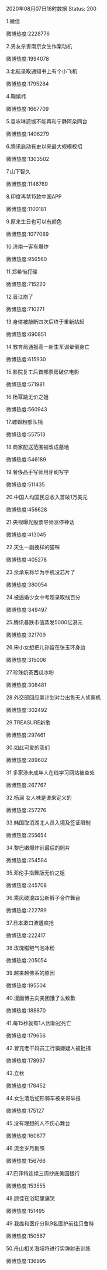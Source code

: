 2020年08月07日18时数据
Status: 200

1.微信

微博热度:2228776

2.男友杀害南京女生作案动机

微博热度:1994078

3.北航录取通知书上有个小飞机

微博热度:1795284

4.鞠婧祎

微博热度:1667709

5.袁咏琳遗憾不能再和宁静阿朵同台

微博热度:1406279

6.腾讯启动有史以来最大规模校招

微博热度:1303502

7.山下智久

微博热度:1146769

8.印度再禁15款中国APP

微博热度:1100181

9.原来生日也可以有颜色

微博热度:1077089

10.济南一客车爆炸

微博热度:956560

11.郑希怡打碟

微博热度:715220

12.晋江崩了

微博热度:710271

13.身体被敲断四次后终于重新站起

微博热度:690851

14.教育局通报高一新生军训晕倒身亡

微博热度:615930

15.影院复工后首部票房破亿电影

微博热度:571981

16.杨幂跳无价之姐

微博热度:560943

17.螺蛳粉部队锅

微博热度:557513

18.商家配送范围被改成墓地

微博热度:546189

19.奢侈品手写师用牙刷写字

微博热度:511435

20.中国人均国民总收入首破1万美元

微博热度:456628

21.央视曝光股票导师涨停神话

微博热度:413045

22.天生一副拽样的猫咪

微博热度:405278

23.余承东称华为手机没芯片了

微博热度:380054

24.被逼婚少女中考超录取线百分

微博热度:349497

25.腾讯暴跌市值蒸发5000亿港元

微博热度:321709

26.宋小女想把儿孙留在张玉环身边

微博热度:315006

27.珍珠奶茶西瓜冰粉

微博热度:308481

28.外交部回应美计划对台出售无人侦察机

微博热度:302492

29.TREASURE新歌

微博热度:297461

30.如此可爱的我们

微博热度:289602

31.多家涉未成年人在线学习网站被查处

微博热度:267767

32.杨澜 女人味是谁来定义的

微博热度:257276

33.韩国取消湖北人员入境及签证限制

微博热度:255654

34.黎巴嫩爆炸前最后的照片

微博热度:254584

35.邓伦手指舞版无价之姐

微博热度:245708

36.乘风破浪四公新裤子合作舞台

微博热度:222789

37.日本漱口液遭疯抢

微博热度:222417

38.玫瑰糍粑气泡冰粉

微博热度:205054

39.越来越佛系的原因

微博热度:195504

40.漫画博主向美团饿了么致歉

微博热度:188870

41.每15秒就有1人因新冠死亡

微博热度:179656

42.冒充老干妈员工行骗嫌疑人被批捕

微博热度:178997

43.立秋

微博热度:178452

44.女生酒后蛇形骑车被亲哥举报

微博热度:175127

45.没有理想的人不伤心舞台

微博热度:160877

46.流金岁月剧照

微博热度:156766

47.巴菲特连续三周抄底美国银行

微博热度:153555

48.顾佳在浴缸里痛哭

微博热度:151495

49.我维和医疗分队9名医护前往贝鲁特

微博热度:150567

50.舟山相关海域将进行实弹射击训练

微博热度:136995

